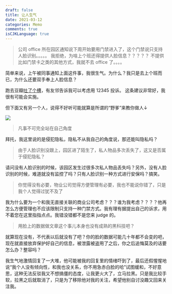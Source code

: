 ```yaml
---
draft: false
title: 让人生气
date: 2021-03-12
categories: Memo
comments: true
isCJKLanguage: true
---
```



> 公司 office 所在园区通知说下周开始要用门禁进入了，这个门禁说只支持人脸识别。。。。。
> 我拒绝，为啥上个班还得提供人脸信息？？？？？
> 不提供比如门禁卡之类的其他方式，我就不去 office 了。。。。

简单来说，上午被同事通知上面这件事，我很生气。为什么？我只是去上个班而已，为什么还要双手奉上人脸信息？

跑去豆瓣[吐了个槽](https://www.douban.com/people/MoNoMilky/status/3341117701/)，有友邻告诉我可以考虑用 12345 投诉。
这条建议非常好，我很有可能会实施。

但下面又有另一个人，说得不好听可能就算是所谓的“野爹”来教你做人↓

![](../../assets/images/2021/03/face-bad.png)

> 凡事不可完全站在自己角度

拜托，我这里说的是侵犯隐私，隐私不从我自己的角度说，那还能叫隐私吗？

> 由于人脸识别没跟上，园区进了陌生了，私人物品多次丢失了，这又是否属于侵犯隐私？

请问没有人脸识别的时候，该园区发生过很多次私人物品丢失吗？另外，没有人脸识别的时候，难道就没有监控了吗？只有人脸识别一种方式进行安保吗？搞笑。

> 你觉得没有必要，物业公司觉得方便管理有必要，我也不能说你错了，只是我个人觉得过犹不及了

我为什么要为一个和我无直接关联的商业公司考虑？？？谁为我考虑？？？？他再怎么方便管理也不应该限制只支持一种门禁方式。我有理有据提出自己的诉求，用不着您在这里指指点点。我错没错都不是您来 judge 的。

> 用脸上的数据做文章这个事儿本身也没有成熟的黑科技吧？

就算现在没有，不代表以后就没有了吧？你的脸的数据可能几十年都不会变的吧，现在就直接放弃保护好自己的信息，被泄露被盗用了之后，你之后追悔莫及的话要怎么办？整容吗？


我生气地激情回复了一大堆，他可能被我的回复里的情绪吓到了，最后还假惺惺地说“我个人没有倾向性，和我也没关系，你不用急赤白脸的哈”试图缓和，不好意思，这种无法反驳我又不想搞僵的态度，让我更火大了，立马拉黑。只是我比较手软，拉黑之后就取消了，只是为了移除他对我的关注，希望他别自讨没趣又回来关注我。

